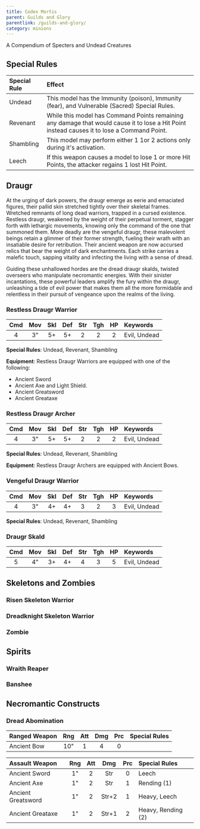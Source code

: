 ```yaml
---
title: Codex Mortis
parent: Guilds and Glory
parentlink: /guilds-and-glory/
category: minions
---
```


A Compendium of Specters and Undead Creatures

## Special Rules

| Special Rule | Effect |
| :----------- | :----- |
| Undead | This model has the Immunity (poison), Immunity (fear), and Vulnerable (Sacred) Special Rules. |
| Revenant | While this model has Command Points remaining any damage that would cause it to lose a Hit Point instead causes it to lose a Command Point. |
| Shambling | This model may perform either 1 1or 2 actions only during it's activation. |
| Leech | If this weapon causes a model to lose 1 or more Hit Points, the attacker regains 1 lost Hit Point. |

## Draugr

At the urging of dark powers, the draugr emerge as eerie and emaciated figures, their pallid skin stretched tightly over their skeletal frames. Wretched remnants of long dead warriors, trapped in a cursed existence. Restless draugr, weakened by the weight of their perpetual torment, stagger forth with lethargic movements, knowing only the command of the one that summoned them. More deadly are the vengeful draugr, these malevolent beings retain a glimmer of their former strength, fueling their wrath with an insatiable desire for retribution. Their ancient weapon are now accursed relics that bear the weight of dark enchantments. Each strike carries a malefic touch, sapping vitality and infecting the living with a sense of dread.

Guiding these unhallowed hordes are the dread draugr skalds, twisted overseers who manipulate necromantic energies. With their sinister incantations, these powerful leaders amplify the fury within the draugr, unleashing a tide of evil power that makes them all the more formidable and relentless in their pursuit of vengeance upon the realms of the living.

### Restless Draugr Warrior

| Cmd | Mov | Skl | Def | Str | Tgh | HP  | Keywords     |
| :-: | :-: | :-: | :-: | :-: | :-: | :-: | :----------- |
|  4  |  3" |  5+ |  5+ |  2  |  2  |  2  | Evil, Undead |

**Special Rules**: Undead, Revenant, Shambling

**Equipment**: Restless Draugr Warriors are equipped with one of the following:

- Ancient Sword
- Ancient Axe and Light Shield.
- Ancient Greatsword
- Ancient Greataxe

### Restless Draugr Archer

| Cmd | Mov | Skl | Def | Str | Tgh | HP  | Keywords     |
| :-: | :-: | :-: | :-: | :-: | :-: | :-: | :----------- |
|  4  |  3" |  5+ |  5+ |  2  |  2  |  2  | Evil, Undead |

**Special Rules**: Undead, Revenant, Shambling

**Equipment**: Restless Draugr Archers are equipped with Ancient Bows.

### Vengeful Draugr Warrior

| Cmd | Mov | Skl | Def | Str | Tgh | HP  | Keywords     |
| :-: | :-: | :-: | :-: | :-: | :-: | :-: | :----------- |
|  4  |  3" |  4+ |  4+ |  3  |  2  |  3  | Evil, Undead |

**Special Rules**: Undead, Revenant, Shambling

### Draugr Skald

| Cmd | Mov | Skl | Def | Str | Tgh | HP  | Keywords     |
| :-: | :-: | :-: | :-: | :-: | :-: | :-: | :----------- |
|  5  |  4" |  3+ |  4+ |  4  |  3  |  5  | Evil, Undead |

## Skeletons and Zombies

### Risen Skeleton Warrior

### Dreadknight Skeleton Warrior

### Zombie

## Spirits

### Wraith Reaper

### Banshee

## Necromantic Constructs

### Dread Abomination


| Ranged Weapon       | Rng | Att | Dmg | Prc | Special Rules      |
| :------------------ | :-: | :-: | :-: | :-: | :----------------- |
| Ancient Bow         | 10" |  1  |  4  |  0  |                    |

| Assault Weapon      | Rng | Att | Dmg | Prc | Special Rules      |
| :------------------ | :-: | :-: | :-: | :-: | :----------------- |
| Ancient Sword       | 1"  |  2  | Str |  0  | Leech              |
| Ancient Axe         | 1"  |  2  | Str |  1  | Rending (1)        |
| Ancient Greatsword  | 1"  |  2  |Str+2|  1  | Heavy, Leech       |
| Ancient Greataxe    | 1"  |  2  |Str+1|  2  | Heavy, Rending (2) |